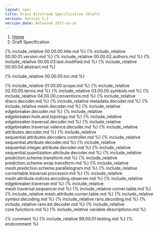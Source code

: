 ```yaml
---
layout: spec
title: Draco Bitstream Specification (Draft)
version: Version 1,2
version_date: Released 2017-xx-xx
---
```


<ol class="breadcrumb">
  <li class=""><a href="..">Home</a></li>
  <li class="">Draft Specification</li>
</ol>

{% include_relative 00.00.00.title.md %}
{% include_relative 00.00.01.version.md %}
{% include_relative 00.00.02.authors.md %}
{% include_relative 00.00.03.last.modified.md %}
{% include_relative 00.00.04.abstract.md %}

{% include_relative 00.00.05.toc.md %}

{% include_relative 01.00.00.scope.md %}
{% include_relative 02.00.00.terms.md %}
{% include_relative 03.00.00.symbols.md %}
{% include_relative 04.00.00.conventions.md %}
{% include_relative draco.decoder.md %}
{% include_relative metadata.decoder.md %}
{% include_relative mesh.decoder.md %}
{% include_relative edgebreaker.decoder.md %}
{% include_relative edgebreaker.hole.and.topology.md %}
{% include_relative edgebreaker.traversal.decoder.md %}
{% include_relative edgebreaker.traversal.valence.decoder.md %}
{% include_relative attributes.decoder.md %}
{% include_relative sequential.attributes.decoders.controller.md %}
{% include_relative sequential.attribute.decoder.md %}
{% include_relative sequential.integer.attribute.decoder.md %}
{% include_relative sequential.quantization.attribute.decoder.md %}
{% include_relative prediction.scheme.transform.md %}
{% include_relative prediction.scheme.wrap.transform.md %}
{% include_relative mesh.prediction.scheme.parallelogram.md %}
{% include_relative cornertable.traversal.processor.md %}
{% include_relative mesh.attribute.indices.encoding.observer.md %}
{% include_relative edgebreaker.traverser.md %}
{% include_relative mesh.traversal.sequencer.md %}
{% include_relative corner.table.md %}
{% include_relative mesh.attribute.corner.table.md %}
{% include_relative symbol.decoding.md %}
{% include_relative rans.decoding.md %}
{% include_relative rans.bit.decoder.md %}
{% include_relative core.functions.md %}
{% include_relative variable.descriptions.md %}

{% comment %}
{% include_relative 99.00.01.testing.md %}
{% endcomment %}
